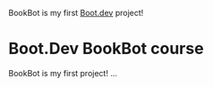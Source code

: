 BookBot is my first [Boot.dev](https://www.boot.dev) project!

# Boot.Dev BookBot course
BookBot is my first project! ...
